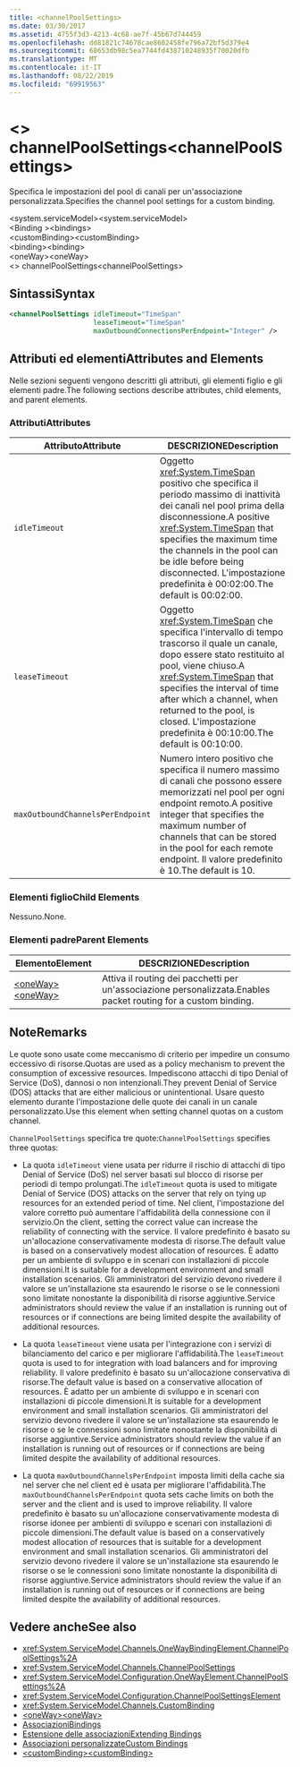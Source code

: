 ```yaml
---
title: <channelPoolSettings>
ms.date: 03/30/2017
ms.assetid: 4755f3d3-4213-4c68-ae7f-45b67d744459
ms.openlocfilehash: dd81821c74678cae8602458fe796a72bf5d379e4
ms.sourcegitcommit: 68653db98c5ea7744fd438710248935f70020dfb
ms.translationtype: MT
ms.contentlocale: it-IT
ms.lasthandoff: 08/22/2019
ms.locfileid: "69919563"
---
```

# <a name="channelpoolsettings"></a><span data-ttu-id="c4172-101">\<> channelPoolSettings</span><span class="sxs-lookup"><span data-stu-id="c4172-101">\<channelPoolSettings></span></span>
<span data-ttu-id="c4172-102">Specifica le impostazioni del pool di canali per un'associazione personalizzata.</span><span class="sxs-lookup"><span data-stu-id="c4172-102">Specifies the channel pool settings for a custom binding.</span></span>  
  
 <span data-ttu-id="c4172-103">\<system.serviceModel></span><span class="sxs-lookup"><span data-stu-id="c4172-103">\<system.serviceModel></span></span>  
<span data-ttu-id="c4172-104">\<Binding ></span><span class="sxs-lookup"><span data-stu-id="c4172-104">\<bindings></span></span>  
<span data-ttu-id="c4172-105">\<customBinding></span><span class="sxs-lookup"><span data-stu-id="c4172-105">\<customBinding></span></span>  
<span data-ttu-id="c4172-106">\<binding></span><span class="sxs-lookup"><span data-stu-id="c4172-106">\<binding></span></span>  
<span data-ttu-id="c4172-107">\<oneWay></span><span class="sxs-lookup"><span data-stu-id="c4172-107">\<oneWay></span></span>  
<span data-ttu-id="c4172-108">\<> channelPoolSettings</span><span class="sxs-lookup"><span data-stu-id="c4172-108">\<channelPoolSettings></span></span>  
  
## <a name="syntax"></a><span data-ttu-id="c4172-109">Sintassi</span><span class="sxs-lookup"><span data-stu-id="c4172-109">Syntax</span></span>  
  
```xml  
<channelPoolSettings idleTimeout="TimeSpan"
                     leaseTimeout="TimeSpan"
                     maxOutboundConnectionsPerEndpoint="Integer" />
```  
  
## <a name="attributes-and-elements"></a><span data-ttu-id="c4172-110">Attributi ed elementi</span><span class="sxs-lookup"><span data-stu-id="c4172-110">Attributes and Elements</span></span>  
 <span data-ttu-id="c4172-111">Nelle sezioni seguenti vengono descritti gli attributi, gli elementi figlio e gli elementi padre.</span><span class="sxs-lookup"><span data-stu-id="c4172-111">The following sections describe attributes, child elements, and parent elements.</span></span>  
  
### <a name="attributes"></a><span data-ttu-id="c4172-112">Attributi</span><span class="sxs-lookup"><span data-stu-id="c4172-112">Attributes</span></span>  
  
|<span data-ttu-id="c4172-113">Attributo</span><span class="sxs-lookup"><span data-stu-id="c4172-113">Attribute</span></span>|<span data-ttu-id="c4172-114">DESCRIZIONE</span><span class="sxs-lookup"><span data-stu-id="c4172-114">Description</span></span>|  
|---------------|-----------------|  
|`idleTimeout`|<span data-ttu-id="c4172-115">Oggetto <xref:System.TimeSpan> positivo che specifica il periodo massimo di inattività dei canali nel pool prima della disconnessione.</span><span class="sxs-lookup"><span data-stu-id="c4172-115">A positive <xref:System.TimeSpan> that specifies the maximum time the channels in the pool can be idle before being disconnected.</span></span> <span data-ttu-id="c4172-116">L'impostazione predefinita è 00:02:00.</span><span class="sxs-lookup"><span data-stu-id="c4172-116">The default is 00:02:00.</span></span>|  
|`leaseTimeout`|<span data-ttu-id="c4172-117">Oggetto <xref:System.TimeSpan> che specifica l'intervallo di tempo trascorso il quale un canale, dopo essere stato restituito al pool, viene chiuso.</span><span class="sxs-lookup"><span data-stu-id="c4172-117">A <xref:System.TimeSpan> that specifies the interval of time after which a channel, when returned to the pool, is closed.</span></span> <span data-ttu-id="c4172-118">L'impostazione predefinita è 00:10:00.</span><span class="sxs-lookup"><span data-stu-id="c4172-118">The default is 00:10:00.</span></span>|  
|`maxOutboundChannelsPerEndpoint`|<span data-ttu-id="c4172-119">Numero intero positivo che specifica il numero massimo di canali che possono essere memorizzati nel pool per ogni endpoint remoto.</span><span class="sxs-lookup"><span data-stu-id="c4172-119">A positive integer that specifies the maximum number of channels that can be stored in the pool for each remote endpoint.</span></span> <span data-ttu-id="c4172-120">Il valore predefinito è 10.</span><span class="sxs-lookup"><span data-stu-id="c4172-120">The default is 10.</span></span>|  
  
### <a name="child-elements"></a><span data-ttu-id="c4172-121">Elementi figlio</span><span class="sxs-lookup"><span data-stu-id="c4172-121">Child Elements</span></span>  
 <span data-ttu-id="c4172-122">Nessuno.</span><span class="sxs-lookup"><span data-stu-id="c4172-122">None.</span></span>  
  
### <a name="parent-elements"></a><span data-ttu-id="c4172-123">Elementi padre</span><span class="sxs-lookup"><span data-stu-id="c4172-123">Parent Elements</span></span>  
  
|<span data-ttu-id="c4172-124">Elemento</span><span class="sxs-lookup"><span data-stu-id="c4172-124">Element</span></span>|<span data-ttu-id="c4172-125">DESCRIZIONE</span><span class="sxs-lookup"><span data-stu-id="c4172-125">Description</span></span>|  
|-------------|-----------------|  
|[<span data-ttu-id="c4172-126">\<oneWay></span><span class="sxs-lookup"><span data-stu-id="c4172-126">\<oneWay></span></span>](oneway.md)|<span data-ttu-id="c4172-127">Attiva il routing dei pacchetti per un'associazione personalizzata.</span><span class="sxs-lookup"><span data-stu-id="c4172-127">Enables packet routing for a custom binding.</span></span>|  
  
## <a name="remarks"></a><span data-ttu-id="c4172-128">Note</span><span class="sxs-lookup"><span data-stu-id="c4172-128">Remarks</span></span>  
 <span data-ttu-id="c4172-129">Le quote sono usate come meccanismo di criterio per impedire un consumo eccessivo di risorse.</span><span class="sxs-lookup"><span data-stu-id="c4172-129">Quotas are used as a policy mechanism to prevent the consumption of excessive resources.</span></span> <span data-ttu-id="c4172-130">Impediscono attacchi di tipo Denial of Service (DoS), dannosi o non intenzionali.</span><span class="sxs-lookup"><span data-stu-id="c4172-130">They prevent Denial of Service (DOS) attacks that are either malicious or unintentional.</span></span> <span data-ttu-id="c4172-131">Usare questo elemento durante l'impostazione delle quote dei canali in un canale personalizzato.</span><span class="sxs-lookup"><span data-stu-id="c4172-131">Use this element when setting channel quotas on a custom channel.</span></span>  
  
 <span data-ttu-id="c4172-132">`ChannelPoolSettings` specifica tre quote:</span><span class="sxs-lookup"><span data-stu-id="c4172-132">`ChannelPoolSettings` specifies three quotas:</span></span>  
  
- <span data-ttu-id="c4172-133">La quota `idleTimeout` viene usata per ridurre il rischio di attacchi di tipo Denial of Service (DoS) nel server basati sul blocco di risorse per periodi di tempo prolungati.</span><span class="sxs-lookup"><span data-stu-id="c4172-133">The `idleTimeout` quota is used to mitigate Denial of Service (DOS) attacks on the server that rely on tying up resources for an extended period of time.</span></span> <span data-ttu-id="c4172-134">Nel client, l'impostazione del valore corretto può aumentare l'affidabilità della connessione con il servizio.</span><span class="sxs-lookup"><span data-stu-id="c4172-134">On the client, setting the correct value can increase the reliability of connecting with the service.</span></span> <span data-ttu-id="c4172-135">Il valore predefinito è basato su un'allocazione conservativamente modesta di risorse.</span><span class="sxs-lookup"><span data-stu-id="c4172-135">The default value is based on a conservatively modest allocation of resources.</span></span> <span data-ttu-id="c4172-136">È adatto per un ambiente di sviluppo e in scenari con installazioni di piccole dimensioni.</span><span class="sxs-lookup"><span data-stu-id="c4172-136">It is suitable for a development environment and small installation scenarios.</span></span> <span data-ttu-id="c4172-137">Gli amministratori del servizio devono rivedere il valore se un'installazione sta esaurendo le risorse o se le connessioni sono limitate nonostante la disponibilità di risorse aggiuntive.</span><span class="sxs-lookup"><span data-stu-id="c4172-137">Service administrators should review the value if an installation is running out of resources or if connections are being limited despite the availability of additional resources.</span></span>  
  
- <span data-ttu-id="c4172-138">La quota `leaseTimeout` viene usata per l'integrazione con i servizi di bilanciamento del carico e per migliorare l'affidabilità.</span><span class="sxs-lookup"><span data-stu-id="c4172-138">The `leaseTimeout` quota is used to for integration with load balancers and for improving reliability.</span></span> <span data-ttu-id="c4172-139">Il valore predefinito è basato su un'allocazione conservativa di risorse.</span><span class="sxs-lookup"><span data-stu-id="c4172-139">The default value is based on a conservative allocation of resources.</span></span> <span data-ttu-id="c4172-140">È adatto per un ambiente di sviluppo e in scenari con installazioni di piccole dimensioni.</span><span class="sxs-lookup"><span data-stu-id="c4172-140">It is suitable for a development environment and small installation scenarios.</span></span> <span data-ttu-id="c4172-141">Gli amministratori del servizio devono rivedere il valore se un'installazione sta esaurendo le risorse o se le connessioni sono limitate nonostante la disponibilità di risorse aggiuntive.</span><span class="sxs-lookup"><span data-stu-id="c4172-141">Service administrators should review the value if an installation is running out of resources or if connections are being limited despite the availability of additional resources.</span></span>  
  
- <span data-ttu-id="c4172-142">La quota `maxOutboundChannelsPerEndpoint` imposta limiti della cache sia nel server che nel client ed è usata per migliorare l'affidabilità.</span><span class="sxs-lookup"><span data-stu-id="c4172-142">The `maxOutboundChannelsPerEndpoint` quota sets cache limits on both the server and the client and is used to improve reliability.</span></span> <span data-ttu-id="c4172-143">Il valore predefinito è basato su un'allocazione conservativamente modesta di risorse idonee per ambienti di sviluppo e scenari con installazioni di piccole dimensioni.</span><span class="sxs-lookup"><span data-stu-id="c4172-143">The default value is based on a conservatively modest allocation of resources that is suitable for a development environment and small installation scenarios.</span></span> <span data-ttu-id="c4172-144">Gli amministratori del servizio devono rivedere il valore se un'installazione sta esaurendo le risorse o se le connessioni sono limitate nonostante la disponibilità di risorse aggiuntive.</span><span class="sxs-lookup"><span data-stu-id="c4172-144">Service administrators should review the value if an installation is running out of resources or if connections are being limited despite the availability of additional resources.</span></span>  
  
## <a name="see-also"></a><span data-ttu-id="c4172-145">Vedere anche</span><span class="sxs-lookup"><span data-stu-id="c4172-145">See also</span></span>

- <xref:System.ServiceModel.Channels.OneWayBindingElement.ChannelPoolSettings%2A>
- <xref:System.ServiceModel.Channels.ChannelPoolSettings>
- <xref:System.ServiceModel.Configuration.OneWayElement.ChannelPoolSettings%2A>
- <xref:System.ServiceModel.Configuration.ChannelPoolSettingsElement>
- <xref:System.ServiceModel.Channels.CustomBinding>
- [<span data-ttu-id="c4172-146">\<oneWay></span><span class="sxs-lookup"><span data-stu-id="c4172-146">\<oneWay></span></span>](oneway.md)
- [<span data-ttu-id="c4172-147">Associazioni</span><span class="sxs-lookup"><span data-stu-id="c4172-147">Bindings</span></span>](../../../wcf/bindings.md)
- [<span data-ttu-id="c4172-148">Estensione delle associazioni</span><span class="sxs-lookup"><span data-stu-id="c4172-148">Extending Bindings</span></span>](../../../wcf/extending/extending-bindings.md)
- [<span data-ttu-id="c4172-149">Associazioni personalizzate</span><span class="sxs-lookup"><span data-stu-id="c4172-149">Custom Bindings</span></span>](../../../wcf/extending/custom-bindings.md)
- [<span data-ttu-id="c4172-150">\<customBinding></span><span class="sxs-lookup"><span data-stu-id="c4172-150">\<customBinding></span></span>](custombinding.md)
